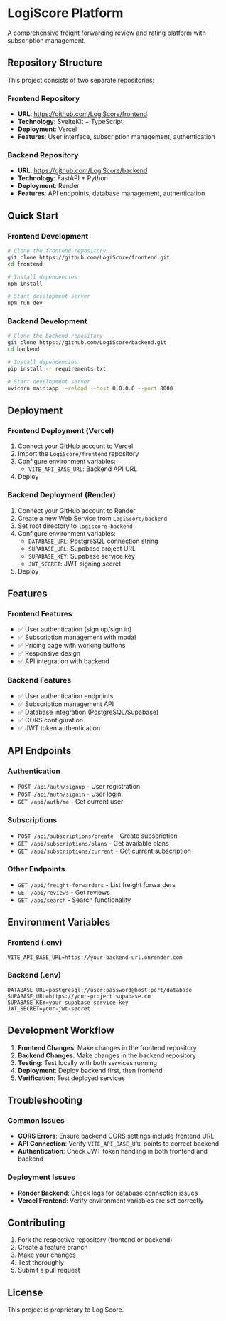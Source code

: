 # LogiScore Platform

A comprehensive freight forwarding review and rating platform with subscription management.

## Repository Structure

This project consists of two separate repositories:

### Frontend Repository
- **URL**: https://github.com/LogiScore/frontend
- **Technology**: SvelteKit + TypeScript
- **Deployment**: Vercel
- **Features**: User interface, subscription management, authentication

### Backend Repository
- **URL**: https://github.com/LogiScore/backend
- **Technology**: FastAPI + Python
- **Deployment**: Render
- **Features**: API endpoints, database management, authentication

## Quick Start

### Frontend Development
```bash
# Clone the frontend repository
git clone https://github.com/LogiScore/frontend.git
cd frontend

# Install dependencies
npm install

# Start development server
npm run dev
```

### Backend Development
```bash
# Clone the backend repository
git clone https://github.com/LogiScore/backend.git
cd backend

# Install dependencies
pip install -r requirements.txt

# Start development server
uvicorn main:app --reload --host 0.0.0.0 --port 8000
```

## Deployment

### Frontend Deployment (Vercel)
1. Connect your GitHub account to Vercel
2. Import the `LogiScore/frontend` repository
3. Configure environment variables:
   - `VITE_API_BASE_URL`: Backend API URL
4. Deploy

### Backend Deployment (Render)
1. Connect your GitHub account to Render
2. Create a new Web Service from `LogiScore/backend`
3. Set root directory to `logiscore-backend`
4. Configure environment variables:
   - `DATABASE_URL`: PostgreSQL connection string
   - `SUPABASE_URL`: Supabase project URL
   - `SUPABASE_KEY`: Supabase service key
   - `JWT_SECRET`: JWT signing secret
5. Deploy

## Features

### Frontend Features
- ✅ User authentication (sign up/sign in)
- ✅ Subscription management with modal
- ✅ Pricing page with working buttons
- ✅ Responsive design
- ✅ API integration with backend

### Backend Features
- ✅ User authentication endpoints
- ✅ Subscription management API
- ✅ Database integration (PostgreSQL/Supabase)
- ✅ CORS configuration
- ✅ JWT token authentication

## API Endpoints

### Authentication
- `POST /api/auth/signup` - User registration
- `POST /api/auth/signin` - User login
- `GET /api/auth/me` - Get current user

### Subscriptions
- `POST /api/subscriptions/create` - Create subscription
- `GET /api/subscriptions/plans` - Get available plans
- `GET /api/subscriptions/current` - Get current subscription

### Other Endpoints
- `GET /api/freight-forwarders` - List freight forwarders
- `GET /api/reviews` - Get reviews
- `GET /api/search` - Search functionality

## Environment Variables

### Frontend (.env)
```
VITE_API_BASE_URL=https://your-backend-url.onrender.com
```

### Backend (.env)
```
DATABASE_URL=postgresql://user:password@host:port/database
SUPABASE_URL=https://your-project.supabase.co
SUPABASE_KEY=your-supabase-service-key
JWT_SECRET=your-jwt-secret
```

## Development Workflow

1. **Frontend Changes**: Make changes in the frontend repository
2. **Backend Changes**: Make changes in the backend repository
3. **Testing**: Test locally with both services running
4. **Deployment**: Deploy backend first, then frontend
5. **Verification**: Test deployed services

## Troubleshooting

### Common Issues
- **CORS Errors**: Ensure backend CORS settings include frontend URL
- **API Connection**: Verify `VITE_API_BASE_URL` points to correct backend
- **Authentication**: Check JWT token handling in both frontend and backend

### Deployment Issues
- **Render Backend**: Check logs for database connection issues
- **Vercel Frontend**: Verify environment variables are set correctly

## Contributing

1. Fork the respective repository (frontend or backend)
2. Create a feature branch
3. Make your changes
4. Test thoroughly
5. Submit a pull request

## License

This project is proprietary to LogiScore.
